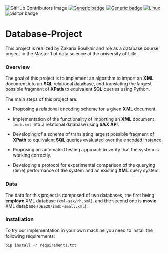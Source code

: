 ![GitHub Contributors Image](https://contrib.rocks/image?repo=o-ikne/Database-Project-Building-an-XML-database)
[![Generic badge](https://img.shields.io/badge/Made_With-Python-<COLOR>.svg)](https://shields.io/)
[![Generic badge](https://img.shields.io/badge/Library-sqlite3_xml-red.svg)](https://shields.io/)
[![Linux](https://svgshare.com/i/Zhy.svg)](https://svgshare.com/i/Zhy.svg)
![visitor badge](https://visitor-badge.glitch.me/badge?page_id=o-ikne.Database-Project-Building-an-XML-database)

# __Database-Project__
This project is realized by Zakaria Boulkhir and me as a database course project in the Master 1 of data science at the university of Lille.

### __Overview__

The goal of this project is to implement an algorithm to import an __XML__ document into an __SQL__ relational database, and translating the largest possible fragment of __XPath__ to equivalent __SQL__ queries using Python.

The main steps of this project are:

- Proposing a relational encoding scheme for a given __XML__ document.

- Implementation of the functionality of importing an __XML__ document `imdb.xml` into a relational database using __SAX API__.
  
- Developing of a scheme of translating largest possible fragment of __XPath__ to equivalent __SQL__ queries evaluated over the encoded instance.
  
- Proposing an automated testing approach to verify that the system is working correctly.
  
- Developing a protocol for experimental comparison of the querying (time) performance of the system and an existing __XML__ query system.

### __Data__
The data for this project is composed of two databases, the first being __employe__ XML database (`xml-sax/rh.xml`), and the second one is __movie__ XML database (`DBS20/imdb-small.xml`).

### __Installation__

To try our implementation in your own machine you need to install the following requirements:

```python
pip install -r requirements.txt
```
